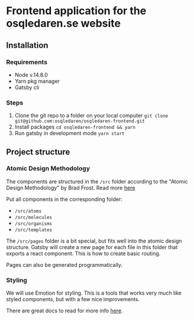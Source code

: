 # Frontend application for the osqledaren.se website

## Installation

### Requirements

- Node v.14.8.0
- Yarn pkg manager
- Gatsby cli

### Steps

1. Clone the git repo to a folder on your local computer `git clone git@github.com:osqledaren/osqledaren-frontend.git`
2. Install packages `cd osqledaren-frontend && yarn`
3. Run gatsby in development mode `yarn start`

## Project structure

### Atomic Design Methodology

The components are structured in the `/src` folder according to the "Atomic Design Methodology" by Brad Frost. Read more [here](http://atomicdesign.bradfrost.com/chapter-2/)

Put all components in the corresponding folder:

- `/src/atoms`
- `/src/molecules`
- `/src/organisms`
- `/src/templates`

The `/src/pages` folder is a bit special, but fits well into the atomic design structure. Gatsby will create a new page for each file in this folder that exports a react component. This is how to create basic routing.

Pages can also be generated programmatically.

### Styling

We will use Emotion for styling. This is a tools that works very much like styled components, but with a few nice improvements.

There are great docs to read for more info [here](https://emotion.sh/docs/introduction).

